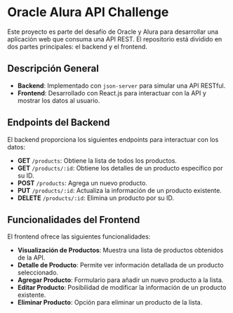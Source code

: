 # Oracle Alura API Challenge

Este proyecto es parte del desafío de Oracle y Alura para desarrollar una aplicación web que consuma una API REST. El repositorio está dividido en dos partes principales: el backend y el frontend.

## Descripción General

- **Backend**: Implementado con `json-server` para simular una API RESTful.
- **Frontend**: Desarrollado con React.js para interactuar con la API y mostrar los datos al usuario.

## Endpoints del Backend

El backend proporciona los siguientes endpoints para interactuar con los datos:

- **GET** `/products`: Obtiene la lista de todos los productos.
- **GET** `/products/:id`: Obtiene los detalles de un producto específico por su ID.
- **POST** `/products`: Agrega un nuevo producto.
- **PUT** `/products/:id`: Actualiza la información de un producto existente.
- **DELETE** `/products/:id`: Elimina un producto por su ID.

## Funcionalidades del Frontend

El frontend ofrece las siguientes funcionalidades:

- **Visualización de Productos**: Muestra una lista de productos obtenidos de la API.
- **Detalle de Producto**: Permite ver información detallada de un producto seleccionado.
- **Agregar Producto**: Formulario para añadir un nuevo producto a la lista.
- **Editar Producto**: Posibilidad de modificar la información de un producto existente.
- **Eliminar Producto**: Opción para eliminar un producto de la lista.

